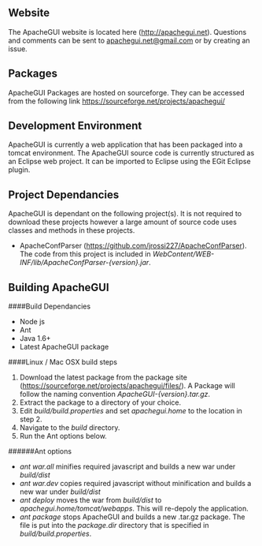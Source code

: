 Website 
---------------

The ApacheGUI website is located here (http://apachegui.net). Questions and comments can be sent to apachegui.net@gmail.com or by creating an issue.

Packages
----------------

ApacheGUI Packages are hosted on sourceforge. They can be accessed from the following link https://sourceforge.net/projects/apachegui/


Development Environment
---------------

ApacheGUI is currently a web application that has been packaged into a tomcat environment. The ApacheGUI source code is currently structured as an Eclipse web project. It can be imported to Eclipse using the EGit Eclipse plugin. 

Project Dependancies
---------------

ApacheGUI is dependant on the following project(s). It is not required to download these projects however a large amount of source code uses classes and methods in these projects.

- ApacheConfParser (https://github.com/jrossi227/ApacheConfParser). The code from this project is included in *WebContent/WEB-INF/lib/ApacheConfParser-{version}.jar*.

Building ApacheGUI
----------------

####Build Dependancies

- Node js
- Ant 
- Java 1.6+
- Latest ApacheGUI package

####Linux / Mac OSX build steps
1. Download the latest package from the package site (https://sourceforge.net/projects/apachegui/files/). A Package will follow the naming convention *ApacheGUI-{version}.tar.gz*.
2. Extract the package to a directory of your choice.
3. Edit *build/build.properties* and set *apachegui.home* to the location in step 2.
4. Navigate to the *build* directory.
5. Run the Ant options below.

######Ant options
- *ant war.all* minifies required javascript and builds a new war under *build/dist* 
- *ant war.dev* copies required javascript without minification and builds a new war under *build/dist* 
- *ant deploy* moves the war from *build/dist* to *apachegui.home/tomcat/webapps*. This will re-depoly the application.
- *ant package* stops ApacheGUI and builds a new .tar.gz package. The file is put into the *package.dir* directory that is specified in *build/build.properties*.
